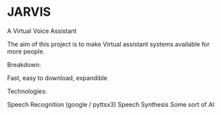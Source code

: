# JARVIS
 A Virtual Voice Assistant

The aim of this project is to make Virtual assistant systems available for more people.

Breakdown:

Fast, easy to download, expandible

Technologies:

Speech Recognition (google / pyttsx3)
Speech Synthesis
Some sort of AI